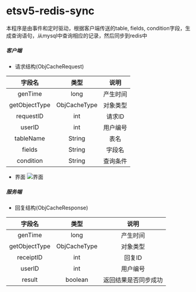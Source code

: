 # etsv5-redis-sync

本程序是由事件和定时驱动，根据客户端传送的table, fields, condition字段，生成查询语句，从mysql中查询相应的记录，然后同步到redis中

#####  客户端
* 请求结构(ObjCacheRequest)

| 字段名 | 类型 | 说明 |
|:-------:|:-------:|:-------:|
| genTime       | long         | 产生时间 |
| getObjectType | ObjCacheType | 对象类型 |
| requestID     | int          | 请求ID   |
| userID        | int          | 用户编号 |
| tableName     | String       | 表名     |
| fields        | String       | 字段名   |
| condition     | String       | 查询条件 |

* 界面
![界面](https://github.com/yunnet/etsv5-redis-sync/blob/master/src/main/resources/client_pic.png "客户端")  


#####  服务端
* 回复结构(ObjCacheResponse)

| 字段名 | 类型 | 说明 |
|:-------:|:-------:|:-------:|
| genTime       | long         | 产生时间 |
| getObjectType | ObjCacheType | 对象类型 |
| receiptID     | int          | 回复ID   |
| userID        | int          | 用户编号 |
| result        | boolean      | 返回结果是否同步成功     |
